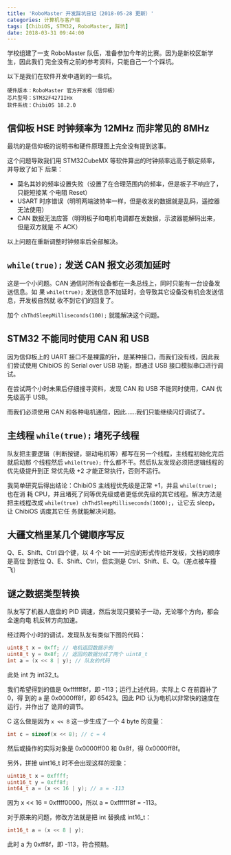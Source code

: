 ```yaml
---
title: 'RoboMaster 开发踩坑日记（2018-05-28 更新）'
categories: 计算机与客户端
tags: [ChibiOS, STM32, RoboMaster, 踩坑]
date: 2018-03-31 09:44:00
---
```


学校组建了一支 RoboMaster 队伍，准备参加今年的比赛。因为是新校区新学生，因此我们
完全没有之前的参考资料，只能自己一个个踩坑。

以下是我们在软件开发中遇到的一些坑。

    硬件版本：RoboMaster 官方开发板（信仰板）
    芯片型号：STM32F427IIHx
    软件系统：ChibiOS 18.2.0

## 信仰板 HSE 时钟频率为 12MHz 而非常见的 8MHz

最坑的是信仰板的说明书和硬件原理图上完全没有提到这事。

这个问题导致我们用 STM32CubeMX 等软件算出的时钟频率远高于额定频率，并导致了如下
后果：

- 莫名其妙的频率设置失败（设置了在合理范围内的频率，但是板子不响应了，只能短接某
  个电阻 Reset）
- USART 时序错误（明明两端波特率一样，但是收发的数据就是乱码，遥控器无法使用）
- CAN 数据无法应答（明明板子和电机电调都在发数据，示波器能解码出来，但是双方就是
  不 ACK）

以上问题在重新调整时钟频率后全部解决。

## `while(true);` 发送 CAN 报文必须加延时

这是一个小问题。CAN 通信时所有设备都在一条总线上，同时只能有一台设备发送信息。如
果 `while(true);` 发送信息不加延时，会导致其它设备没有机会发送信息，开发板自然就
收不到它们的回复了。

加个 `chThdSleepMilliseconds(100);` 就能解决这个问题。

## STM32 不能同时使用 CAN 和 USB

因为信仰板上的 UART 接口不是裸露的针，是某种接口，而我们没有线，因此我们尝试使用
ChibiOS 的 Serial over USB 功能，即通过 USB 接口模拟串口进行调试。

在尝试两个小时未果后仔细搜寻资料，发现 CAN 和 USB 不能同时使用，CAN 优先级高于
USB。

而我们必须使用 CAN 和各种电机通信，因此……我们只能继续闪灯调试了。

## 主线程 `while(true);` 堵死子线程

队友把主要逻辑（判断按键，驱动电机等）都写在另一个线程，主线程初始化完后就启动那
个线程然后 `while(true);` 什么都不干。然后队友发现必须把逻辑线程的优先级提升到正
常优先级 +2 才能正常执行，否则不运行。

我简单研究后得出结论：ChibiOS 主线程优先级是正常 +1，并且 `while(true);` 也在消
耗 CPU，并且堵死了同等优先级或者更低优先级的其它线程。解决方法是把主线程改成
`while(true) chThdSleepMilliseconds(1000);`，让它去 sleep，让 ChibiOS 调度其它任
务就能解决问题。

## 大疆文档里某几个键顺序写反

Q、E、Shift、Ctrl 四个键，以 4 个 bit 一一对应的形式传给开发板，文档的顺序是高位
到低位 Q、E、Shift、Ctrl，但实测是 Ctrl、Shift、E、Q。（差点被车撞飞）

## 谜之数据类型转换

队友写了机器人底盘的 PID 调速，然后发现只要轮子一动，无论哪个方向，都会全速向电
机反转方向加速。

经过两个小时的调试，发现队友有类似下图的代码：

```c
uint8_t x = 0xff; // 电机返回数据示例
uint8_t y = 0x8f; // 返回的数据分成了两个 uint8_t
int a = (x << 8 | y); // 队友的代码
```

此处 int 为 int32_t。

我们希望得到的值是 0xffffff8f，即 -113；运行上述代码，实际上 C 在前面补了 0，得
到的 a 是 0x0000ff8f，即 65423。因此 PID 认为电机以非常快的速度在运行，并作出了
诡异的调节。

C 这么做是因为 `x << 8` 这一步生成了一个 4 byte 的变量：

```c
int c = sizeof(x << 8); // c = 4
```

然后或操作的实际对象是 0x0000ff00 和 0x8f，得 0x0000ff8f。

另外，拼接 uint16_t 时不会出现这样的现象：

```c
uint16_t x = 0xffff;
uint16_t y = 0xff8f;
int64_t a = (x << 16 | y); // a = -113
```

因为 x << 16 = 0xffff0000，所以 a = 0xffffff8f = -113。

对于原来的问题，修改方法就是把 int 替换成 int16_t：

```c
int16_t a = (x << 8 | y);
```

此时 a 为 0xff8f，即 -113，符合预期。
